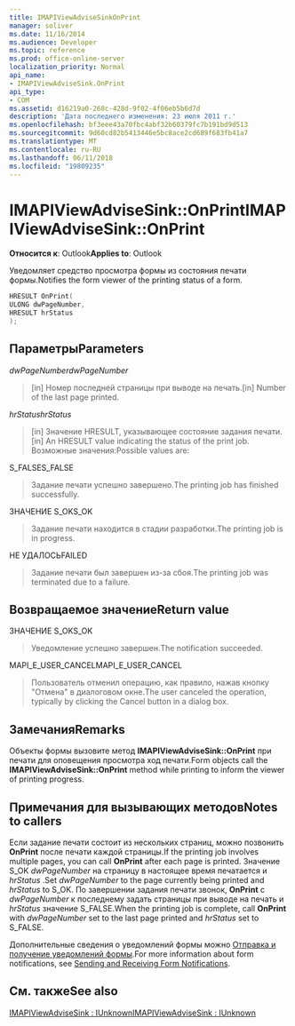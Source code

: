 ```yaml
---
title: IMAPIViewAdviseSinkOnPrint
manager: soliver
ms.date: 11/16/2014
ms.audience: Developer
ms.topic: reference
ms.prod: office-online-server
localization_priority: Normal
api_name:
- IMAPIViewAdviseSink.OnPrint
api_type:
- COM
ms.assetid: d16219a0-268c-428d-9f02-4f06eb5b6d7d
description: 'Дата последнего изменения: 23 июля 2011 г.'
ms.openlocfilehash: bf3eee43a70fbc4abf32b60379fc7b191bd9d513
ms.sourcegitcommit: 9d60cd82b5413446e5bc8ace2cd689f683fb41a7
ms.translationtype: MT
ms.contentlocale: ru-RU
ms.lasthandoff: 06/11/2018
ms.locfileid: "19809235"
---
```

# <a name="imapiviewadvisesinkonprint"></a><span data-ttu-id="5aaaa-103">IMAPIViewAdviseSink::OnPrint</span><span class="sxs-lookup"><span data-stu-id="5aaaa-103">IMAPIViewAdviseSink::OnPrint</span></span>

  
  
<span data-ttu-id="5aaaa-104">**Относится к**: Outlook</span><span class="sxs-lookup"><span data-stu-id="5aaaa-104">**Applies to**: Outlook</span></span> 
  
<span data-ttu-id="5aaaa-105">Уведомляет средство просмотра формы из состояния печати формы.</span><span class="sxs-lookup"><span data-stu-id="5aaaa-105">Notifies the form viewer of the printing status of a form.</span></span>
  
```cpp
HRESULT OnPrint(
ULONG dwPageNumber,
HRESULT hrStatus
);
```

## <a name="parameters"></a><span data-ttu-id="5aaaa-106">Параметры</span><span class="sxs-lookup"><span data-stu-id="5aaaa-106">Parameters</span></span>

 <span data-ttu-id="5aaaa-107">_dwPageNumber_</span><span class="sxs-lookup"><span data-stu-id="5aaaa-107">_dwPageNumber_</span></span>
  
> <span data-ttu-id="5aaaa-108">[in] Номер последней страницы при выводе на печать.</span><span class="sxs-lookup"><span data-stu-id="5aaaa-108">[in] Number of the last page printed.</span></span>
    
 <span data-ttu-id="5aaaa-109">_hrStatus_</span><span class="sxs-lookup"><span data-stu-id="5aaaa-109">_hrStatus_</span></span>
  
> <span data-ttu-id="5aaaa-110">[in] Значение HRESULT, указывающее состояние задания печати.</span><span class="sxs-lookup"><span data-stu-id="5aaaa-110">[in] An HRESULT value indicating the status of the print job.</span></span> <span data-ttu-id="5aaaa-111">Возможные значения:</span><span class="sxs-lookup"><span data-stu-id="5aaaa-111">Possible values are:</span></span>
    
<span data-ttu-id="5aaaa-112">S_FALSE</span><span class="sxs-lookup"><span data-stu-id="5aaaa-112">S_FALSE</span></span> 
  
> <span data-ttu-id="5aaaa-113">Задание печати успешно завершено.</span><span class="sxs-lookup"><span data-stu-id="5aaaa-113">The printing job has finished successfully.</span></span>
    
<span data-ttu-id="5aaaa-114">ЗНАЧЕНИЕ S_OK</span><span class="sxs-lookup"><span data-stu-id="5aaaa-114">S_OK</span></span> 
  
> <span data-ttu-id="5aaaa-115">Задание печати находится в стадии разработки.</span><span class="sxs-lookup"><span data-stu-id="5aaaa-115">The printing job is in progress.</span></span>
    
<span data-ttu-id="5aaaa-116">НЕ УДАЛОСЬ</span><span class="sxs-lookup"><span data-stu-id="5aaaa-116">FAILED</span></span> 
  
> <span data-ttu-id="5aaaa-117">Задание печати был завершен из-за сбоя.</span><span class="sxs-lookup"><span data-stu-id="5aaaa-117">The printing job was terminated due to a failure.</span></span>
    
## <a name="return-value"></a><span data-ttu-id="5aaaa-118">Возвращаемое значение</span><span class="sxs-lookup"><span data-stu-id="8">Return value</span></span>

<span data-ttu-id="5aaaa-119">ЗНАЧЕНИЕ S_OK</span><span class="sxs-lookup"><span data-stu-id="5aaaa-119">S_OK</span></span> 
  
> <span data-ttu-id="5aaaa-120">Уведомление успешно завершен.</span><span class="sxs-lookup"><span data-stu-id="5aaaa-120">The notification succeeded.</span></span>
    
<span data-ttu-id="5aaaa-121">MAPI_E_USER_CANCEL</span><span class="sxs-lookup"><span data-stu-id="5aaaa-121">MAPI_E_USER_CANCEL</span></span> 
  
> <span data-ttu-id="5aaaa-122">Пользователь отменил операцию, как правило, нажав кнопку "Отмена" в диалоговом окне.</span><span class="sxs-lookup"><span data-stu-id="5aaaa-122">The user canceled the operation, typically by clicking the Cancel button in a dialog box.</span></span> 
    
## <a name="remarks"></a><span data-ttu-id="5aaaa-123">Замечания</span><span class="sxs-lookup"><span data-stu-id="5aaaa-123">Remarks</span></span>

<span data-ttu-id="5aaaa-124">Объекты формы вызовите метод **IMAPIViewAdviseSink::OnPrint** при печати для оповещения просмотра ход печати.</span><span class="sxs-lookup"><span data-stu-id="5aaaa-124">Form objects call the **IMAPIViewAdviseSink::OnPrint** method while printing to inform the viewer of printing progress.</span></span> 
  
## <a name="notes-to-callers"></a><span data-ttu-id="5aaaa-125">Примечания для вызывающих методов</span><span class="sxs-lookup"><span data-stu-id="5aaaa-125">Notes to callers</span></span>

<span data-ttu-id="5aaaa-126">Если задание печати состоит из нескольких страниц, можно позвонить **OnPrint** после печати каждой страницы.</span><span class="sxs-lookup"><span data-stu-id="5aaaa-126">If the printing job involves multiple pages, you can call **OnPrint** after each page is printed.</span></span> <span data-ttu-id="5aaaa-127">Значение S_OK _dwPageNumber_ на страницу в настоящее время печатается и _hrStatus_ .</span><span class="sxs-lookup"><span data-stu-id="5aaaa-127">Set  _dwPageNumber_ to the page currently being printed and  _hrStatus_ to S_OK.</span></span> <span data-ttu-id="5aaaa-128">По завершении задания печати звонок, **OnPrint** с _dwPageNumber_ к последнему задать страницы при выводе на печать и _hrStatus_ значение S_FALSE.</span><span class="sxs-lookup"><span data-stu-id="5aaaa-128">When the printing job is complete, call **OnPrint** with  _dwPageNumber_ set to the last page printed and  _hrStatus_ set to S_FALSE.</span></span> 
  
<span data-ttu-id="5aaaa-129">Дополнительные сведения о уведомлений формы можно [Отправка и получение уведомлений формы](sending-and-receiving-form-notifications.md).</span><span class="sxs-lookup"><span data-stu-id="5aaaa-129">For more information about form notifications, see [Sending and Receiving Form Notifications](sending-and-receiving-form-notifications.md).</span></span>
  
## <a name="see-also"></a><span data-ttu-id="5aaaa-130">См. также</span><span class="sxs-lookup"><span data-stu-id="5aaaa-130">See also</span></span>



[<span data-ttu-id="5aaaa-131">IMAPIViewAdviseSink : IUnknown</span><span class="sxs-lookup"><span data-stu-id="5aaaa-131">IMAPIViewAdviseSink : IUnknown</span></span>](imapiviewadvisesinkiunknown.md)

